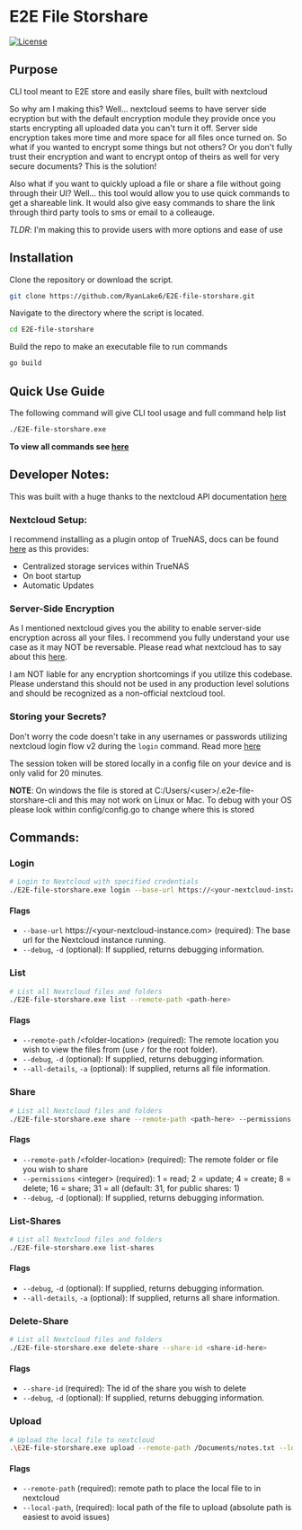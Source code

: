 # E2E File Storshare

[![License](https://img.shields.io/github/license/RyanLake6/E2E-file-storshare)](https://github.com/RyanLake6/E2E-file-storshare/blob/main/LICENSE)

## Purpose

CLI tool meant to E2E store and easily share files, built with nextcloud

So why am I making this? Well... nextcloud seems to have server side ecryption but with the default encryption module they provide once you starts encrypting all uploaded data you can't turn it off. Server side encryption takes more time and more space for all files once turned on. So what if you wanted to encrypt some things but not others? Or you don't fully trust their encryption and want to encrypt ontop of theirs as well for very secure documents? This is the solution!

Also what if you want to quickly upload a file or share a file without going through their UI? Well... this tool would allow you to use quick commands to get a shareable link. It would also give easy commands to share the link through third party tools to sms or email to a colleauge.

_TLDR_: I'm making this to provide users with more options and ease of use

## Installation

Clone the repository or download the script.

```bash
git clone https://github.com/RyanLake6/E2E-file-storshare.git
```

Navigate to the directory where the script is located.

```bash
cd E2E-file-storshare
```

Build the repo to make an executable file to run commands

```bash
go build
```

## Quick Use Guide

The following command will give CLI tool usage and full command help list

```bash
./E2E-file-storshare.exe
```

**To view all commands see [here](#commands)**

## Developer Notes:

This was built with a huge thanks to the nextcloud API documentation [here](https://docs.nextcloud.com/server/latest/developer_manual/client_apis/index.html)

### Nextcloud Setup:

I recommend installing as a plugin ontop of TrueNAS, docs can be found [here](https://www.truenas.com/docs/solutions/integrations/nextcloud/) as this provides:

- Centralized storage services within TrueNAS
- On boot startup
- Automatic Updates

### Server-Side Encryption

As I mentioned nextcloud gives you the ability to enable server-side encryption across all your files. I recommend you fully understand your use case as it may NOT be reversable. Please read what nextcloud has to say about this [here](https://docs.nextcloud.com/server/latest/admin_manual/configuration_files/encryption_configuration.html).

I am NOT liable for any encryption shortcomings if you utilize this codebase. Please understand this should not be used in any production level solutions and should be recognized as a non-official nextcloud tool.

### Storing your Secrets?

Don't worry the code doesn't take in any usernames or passwords utilizing nextcloud login flow v2 during the `login` command. Read more [here](https://docs.nextcloud.com/server/latest/developer_manual/client_apis/LoginFlow/index.html#login-flow-v2)

The session token will be stored locally in a config file on your device and is only valid for 20 minutes.

**NOTE**: On windows the file is stored at C:/Users/\<user>/.e2e-file-storshare-cli and this may not work on Linux or Mac. To debug with your OS please look within config/config.go to change where this is stored

## Commands:

### Login

```bash
# Login to Nextcloud with specified credentials
./E2E-file-storshare.exe login --base-url https://<your-nextcloud-instance.com>
```

#### Flags

- `--base-url` https://<your-nextcloud-instance.com> (required): The base url for the Nextcloud instance running.
- `--debug`, `-d` (optional): If supplied, returns debugging information.

### List

```bash
# List all Nextcloud files and folders
./E2E-file-storshare.exe list --remote-path <path-here>
```

#### Flags

- `--remote-path` /\<folder-location> (required): The remote location you wish to view the files from (use `/` for the root folder).
- `--debug`, `-d` (optional): If supplied, returns debugging information.
- `--all-details`, `-a` (optional): If supplied, returns all file information.

### Share

```bash
# List all Nextcloud files and folders
./E2E-file-storshare.exe share --remote-path <path-here> --permissions <permission-int-here>
```

#### Flags

- `--remote-path` /\<folder-location> (required): The remote folder or file you wish to share
- `--permissions` \<integer> (required): 1 = read; 2 = update; 4 = create; 8 = delete; 16 = share; 31 = all (default: 31, for public shares: 1)
- `--debug`, `-d` (optional): If supplied, returns debugging information.

### List-Shares

```bash
# List all Nextcloud files and folders
./E2E-file-storshare.exe list-shares
```

#### Flags

- `--debug`, `-d` (optional): If supplied, returns debugging information.
- `--all-details`, `-a` (optional): If supplied, returns all share information.

### Delete-Share

```bash
# List all Nextcloud files and folders
./E2E-file-storshare.exe delete-share --share-id <share-id-here>
```

#### Flags

- `--share-id` (required): The id of the share you wish to delete
- `--debug`, `-d` (optional): If supplied, returns debugging information.

### Upload

```bash
# Upload the local file to nextcloud
.\E2E-file-storshare.exe upload --remote-path /Documents/notes.txt --local-path "C:\Users\username\MyDocuments\notes"
```

#### Flags

- `--remote-path` (required): remote path to place the local file to in nextcloud
- `--local-path`, (required): local path of the file to upload (absolute path is easiest to avoid issues)